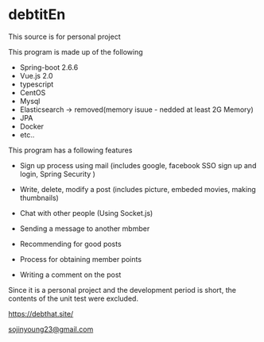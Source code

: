 # debtitEn

This source is for personal project

This program is made up of the following
  - Spring-boot 2.6.6
  - Vue.js 2.0
  - typescript
  - CentOS
  - Mysql
  - Elasticsearch -> removed(memory isuue - nedded at least 2G Memory)
  - JPA
  - Docker
  - etc..

This program has a following features

 - Sign up process using mail (includes google, facebook SSO sign up and login, Spring Security )

 - Write, delete, modify a post (includes picture, embeded movies, making thumbnails)

 - Chat with other people (Using Socket.js)

 - Sending a message to another mbmber

 - Recommending for good posts

 - Process for obtaining member points

 - Writing a comment on the post

Since it is a personal project and the development period is short, the contents of the unit test were excluded.


https://debthat.site/

sojinyoung23@gmail.com
